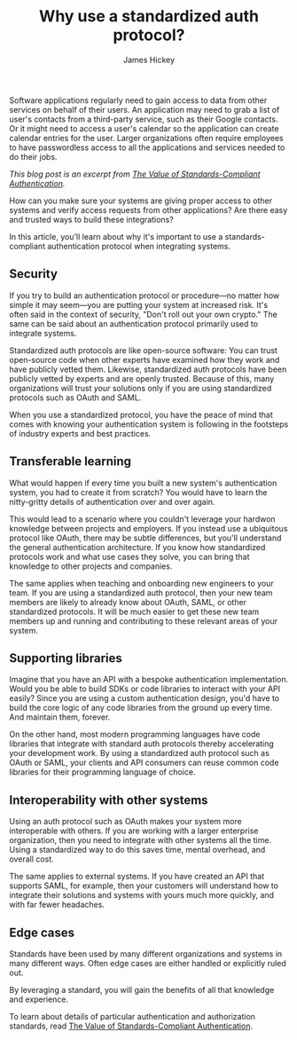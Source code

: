 ﻿---
layout: blog-post
title: Why use a standardized auth protocol?
description: Top highlights from the FusionAuth forum in May.
author: James Hickey
image: blogs/may-2021-forum-highlights/nextauth-sso-with-the-login-api-and-duplicate-key-errors-header-image.png
category: blog
tags: topic-forum-posts
excerpt_separator: "<!--more-->"
---

Software applications regularly need to gain access to data from other services on behalf of their users. An application may need to grab a list of user's contacts from a third-party service, such as their Google contacts. Or it might need to access a user's calendar so the application can create calendar entries for the user. Larger organizations often require employees to have passwordless access to all the applications and services needed to do their jobs.

<!--more-->

_This blog post is an excerpt from [The Value of Standards-Compliant Authentication](/learn/expert-advice/identity-basics/value-standards-compliant-authentication/)._

How can you make sure your systems are giving proper access to other systems and verify access requests from other applications? Are there easy and trusted ways to build these integrations? 

In this article, you'll learn about why it's important to use a standards-compliant authentication protocol when integrating systems. 

## Security

If you try to build an authentication protocol or procedure—no matter how simple it may seem—you are putting your system at increased risk. It's often said in the context of security, "Don't roll out your own crypto." The same can be said about an authentication protocol primarily used to integrate systems.

Standardized auth protocols are like open-source software: You can trust open-source code when other experts have examined how they work and have publicly vetted them. Likewise, standardized auth protocols have been publicly vetted by experts and are openly trusted. Because of this, many organizations will trust _your_ solutions only if you are using standardized protocols such as OAuth and SAML.

When you use a standardized protocol, you have the peace of mind that comes with knowing your authentication system is following in the footsteps of industry experts and best practices.

## Transferable learning

What would happen if every time you built a new system's authentication system, you had to create it from scratch? You would have to learn the nitty-gritty details of authentication over and over again.

This would lead to a scenario where you couldn't leverage your hardwon knowledge between projects and employers. If you instead use a ubiquitous protocol like OAuth, there may be subtle differences, but you'll understand the general authentication architecture. If you know how standardized protocols work and what use cases they solve, you can bring that knowledge to other projects and companies.

The same applies when teaching and onboarding new engineers to your team. If you are using a standardized auth protocol, then your new team members are likely to already know about OAuth, SAML, or other standardized protocols. It will be much easier to get these new team members up and running and contributing to these relevant areas of your system.

## Supporting libraries

Imagine that you have an API with a bespoke authentication implementation. Would you be able to build SDKs or code libraries to interact with your API easily? Since you are using a custom authentication design, you'd have to build the core logic of any code libraries from the ground up every time. And maintain them, forever.

On the other hand, most modern programming languages have code libraries that integrate with standard auth protocols thereby accelerating your development work. By using a standardized auth protocol such as OAuth or SAML, your clients and API consumers can reuse common code libraries for their programming language of choice.

## Interoperability with other systems

Using an auth protocol such as OAuth makes your system more interoperable with others. If you are working with a larger enterprise organization, then you need to integrate with other systems all the time. Using a standardized way to do this saves time, mental overhead, and overall cost.

The same applies to external systems. If you have created an API that supports SAML, for example, then your customers will understand how to integrate their solutions and systems with yours much more quickly, and with far fewer headaches.

## Edge cases

Standards have been used by many different organizations and systems in many different ways. Often edge cases are either handled or explicitly ruled out. 

By leveraging a standard, you will gain the benefits of all that knowledge and experience.

To learn about details of particular authentication and authorization standards, read [The Value of Standards-Compliant Authentication](/learn/expert-advice/identity-basics/value-standards-compliant-authentication/).
